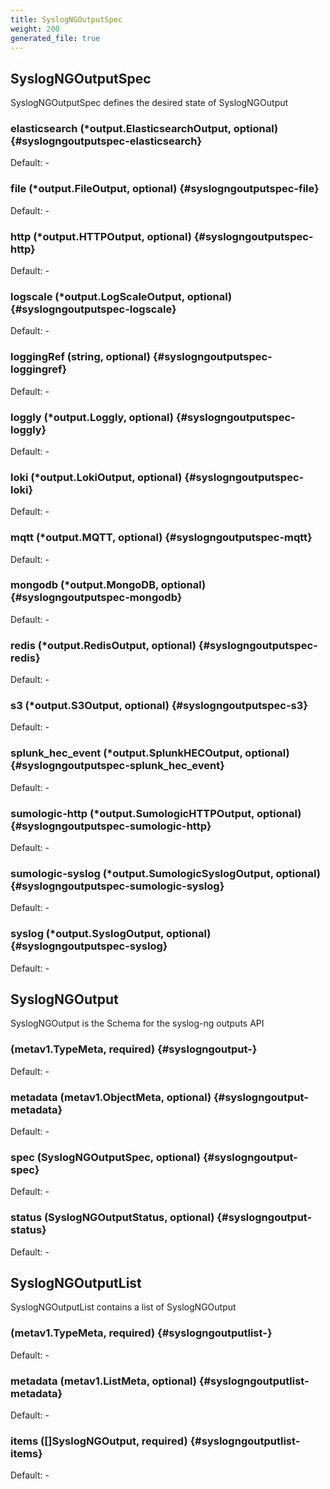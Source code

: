 ```yaml
---
title: SyslogNGOutputSpec
weight: 200
generated_file: true
---
```


## SyslogNGOutputSpec

SyslogNGOutputSpec defines the desired state of SyslogNGOutput

### elasticsearch (*output.ElasticsearchOutput, optional) {#syslogngoutputspec-elasticsearch}

Default: -

### file (*output.FileOutput, optional) {#syslogngoutputspec-file}

Default: -

### http (*output.HTTPOutput, optional) {#syslogngoutputspec-http}

Default: -

### logscale (*output.LogScaleOutput, optional) {#syslogngoutputspec-logscale}

Default: -

### loggingRef (string, optional) {#syslogngoutputspec-loggingref}

Default: -

### loggly (*output.Loggly, optional) {#syslogngoutputspec-loggly}

Default: -

### loki (*output.LokiOutput, optional) {#syslogngoutputspec-loki}

Default: -

### mqtt (*output.MQTT, optional) {#syslogngoutputspec-mqtt}

Default: -

### mongodb (*output.MongoDB, optional) {#syslogngoutputspec-mongodb}

Default: -

### redis (*output.RedisOutput, optional) {#syslogngoutputspec-redis}

Default: -

### s3 (*output.S3Output, optional) {#syslogngoutputspec-s3}

Default: -

### splunk_hec_event (*output.SplunkHECOutput, optional) {#syslogngoutputspec-splunk_hec_event}

Default: -

### sumologic-http (*output.SumologicHTTPOutput, optional) {#syslogngoutputspec-sumologic-http}

Default: -

### sumologic-syslog (*output.SumologicSyslogOutput, optional) {#syslogngoutputspec-sumologic-syslog}

Default: -

### syslog (*output.SyslogOutput, optional) {#syslogngoutputspec-syslog}

Default: -


## SyslogNGOutput

SyslogNGOutput is the Schema for the syslog-ng outputs API

###  (metav1.TypeMeta, required) {#syslogngoutput-}

Default: -

### metadata (metav1.ObjectMeta, optional) {#syslogngoutput-metadata}

Default: -

### spec (SyslogNGOutputSpec, optional) {#syslogngoutput-spec}

Default: -

### status (SyslogNGOutputStatus, optional) {#syslogngoutput-status}

Default: -


## SyslogNGOutputList

SyslogNGOutputList contains a list of SyslogNGOutput

###  (metav1.TypeMeta, required) {#syslogngoutputlist-}

Default: -

### metadata (metav1.ListMeta, optional) {#syslogngoutputlist-metadata}

Default: -

### items ([]SyslogNGOutput, required) {#syslogngoutputlist-items}

Default: -


